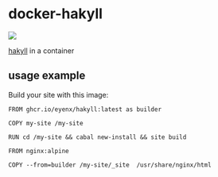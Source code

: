 # docker-hakyll

![](https://github.com/eyenx/docker-hakyll/workflows/build-image/badge.svg)

[hakyll](https://jaspervdj.be/hakyll/) in a container

## usage example

Build your site with this image:

```
FROM ghcr.io/eyenx/hakyll:latest as builder

COPY my-site /my-site

RUN cd /my-site && cabal new-install && site build 

FROM nginx:alpine

COPY --from=builder /my-site/_site  /usr/share/nginx/html
```
